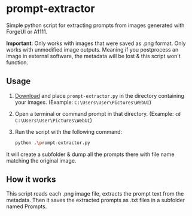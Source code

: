 # prompt-extractor

Simple python script for extracting prompts from images generated with ForgeUI or A1111.

**Important**: Only works with images that were saved as .png format. Only works with unmodified image outputs. Meaning if you postprocess an image in external software, the metadata will be lost & this script won't function. 

## Usage

1. [Download](https://github.com/Melyns/prompt-extractor/archive/refs/heads/main.zip) and place `prompt-extractor.py` in the directory containing your images.  (Example: `C:\Users\User\Pictures\WebUI`)

2. Open a terminal or command prompt in that directory.  (Example: `cd C:\Users\User\Pictures\WebUI`)

3. Run the script with the following command:
   ```bash
   python .\prompt-extractor.py
   
It will create a subfolder & dump all the prompts there with file name matching the original image.

## How it works
This script reads each .png image file, extracts the prompt text from the metadata. Then it saves the extracted prompts as .txt files in a subfolder named Prompts.
